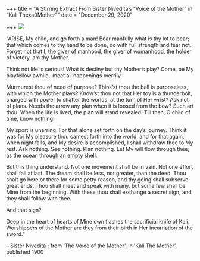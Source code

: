 +++
title = "A Stirring Extract From Sister Nivedita’s “Voice of the Mother” in “Kali Thexa0Mother”"
date = "December 29, 2020"

+++
![](https://aryaakasha.files.wordpress.com/2019/10/12106740_10156184719985574_6300967571131944870_n-2.jpg)

“ARISE, My child, and go forth a man! Bear manfully what is thy lot to
bear; that which comes to thy hand to be done, do with full strength and
fear not. Forget not that I, the giver of manhood, the giver of
womanhood, the holder of victory, am thy Mother.

Think not life is serious! What is destiny but thy Mother’s play? Come,
be My playfellow awhile,–meet all happenings merrily.

Murmurest thou of need of purpose? Think’st thou the ball is
purposeless, with which the Mother plays? Know’st thou not that Her toy
is a thunderbolt, charged with power to shatter the worlds, at the turn
of Her wrist? Ask not of plans. Needs the arrow any plan when it is
loosed from the bow? Such art thou. When the life is lived, the plan
will stand revealed. Till then, O child of time, know nothing!

My sport is unerring. For that alone set forth on the day’s journey.
Think it was for My pleasure thou camest forth into the world, and for
that again, when night falls, and My desire is accomplished, I shall
withdraw thee to My rest. Ask nothing. See nothing. Plan nothing. Let My
will flow through thee, as the ocean through an empty shell.

But this thing understand. Not one movement shall be in vain. Not one
effort shall fail at last. The dream shall be less, not greater, than
the deed. Thou shalt go here or there for some petty reason, and thy
going shall subserve great ends. Thou shalt meet and speak with many,
but some few shall be Mine from the beginning. With these thou shall
exchange a secret sign, and they shall follow with thee.

And that sign?

Deep in the heart of hearts of Mine own flashes the sacrificial knife of
Kali. Worshippers of the Mother are they from their birth in Her
incarnation of the sword.”  
  
– Sister Nivedita ; from ‘The Voice of the Mother’, in ‘Kali The
Mother’, published 1900
